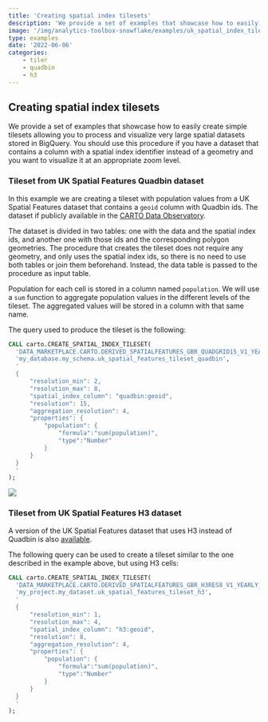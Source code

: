```yaml
---
title: 'Creating spatial index tilesets'
description: 'We provide a set of examples that showcase how to easily create tilesets based on spatial indexes allowing you to process and visualize very large spatial datasets stored in Snowflake. You should use this procedure if you have a dataset that contains a column with a spatial index identifier instead of a geometry and you want to visualize it at an appropriate zoom level.'
image: '/img/analytics-toolbox-snowflake/examples/uk_spatial_index_tileset.png'
type: examples
date: '2022-06-06'
categories:
    - tiler
    - quadbin
    - h3
---
```

## Creating spatial index tilesets

We provide a set of examples that showcase how to easily create simple tilesets allowing you to process and visualize very large spatial datasets stored in BigQuery. You should use this procedure if you have a dataset that contains a column with a spatial index identifier instead of a geometry and you want to visualize it at an appropriate zoom level.

### Tileset from UK Spatial Features Quadbin dataset

In this example we are creating a tileset with population values from a UK Spatial Features dataset that contains a `geoid` column with Quadbin ids. The dataset if publicly available in the [CARTO Data Observatory](https://gcp-us-east1.app.carto.com/data/observatory/carto/subscriptions.cdb_spatial_fea_1e9882ab).

The dataset is divided in two tables: one with the data and the spatial index ids, and another one with those ids and the corresponding polygon geometries. The procedure that creates the tileset does not require any geometry, and only uses the spatial index ids, so there is no need to use both tables or join them beforehand. Instead, the data table is passed to the procedure as input table.

Population for each cell is stored in a column named `population`. We will use a `sum` function to aggregate population values in the different levels of the tileset. The aggregated values will be stored in a column with that same name.

The query used to produce the tileset is the following:

```sql
CALL carto.CREATE_SPATIAL_INDEX_TILESET(
  'DATA_MARKETPLACE.CARTO.DERIVED_SPATIALFEATURES_GBR_QUADGRID15_V1_YEARLY_V2',
  'my_database.my_schema.uk_spatial_features_tileset_quadbin',
  '
  {
      "resolution_min": 2,
      "resolution_max": 8,
      "spatial_index_column": "quadbin:geoid",
      "resolution": 15,
      "aggregation_resolution": 4,
      "properties": {
          "population": {
              "formula":"sum(population)",
              "type":"Number"
          }
      }
  }
  '
);
```

![](/img/analytics-toolbox-snowflake/examples/uk_spatial_index_tileset.png)

### Tileset from UK Spatial Features H3 dataset

A version of the UK Spatial Features dataset that uses H3 instead of Quadbin is also [available](https://gcp-us-east1.app.carto.com/catalog/dataset/cdb_spatial_fea_6b8f8034).

The following query can be used to create a tileset similar to the one described in the example above, but using H3 cells:

```sql
CALL carto.CREATE_SPATIAL_INDEX_TILESET(
  'DATA_MARKETPLACE.CARTO.DERIVED_SPATIALFEATURES_GBR_H3RES8_V1_YEARLY_V2',
  'my_project.my_dataset.uk_spatial_features_tileset_h3',
  '
  {
      "resolution_min": 1,
      "resolution_max": 4,
      "spatial_index_column": "h3:geoid",
      "resolution": 8,
      "aggregation_resolution": 4,
      "properties": {
          "population": {
              "formula":"sum(population)",
              "type":"Number"
          }
      }
  }
  '
);
```
